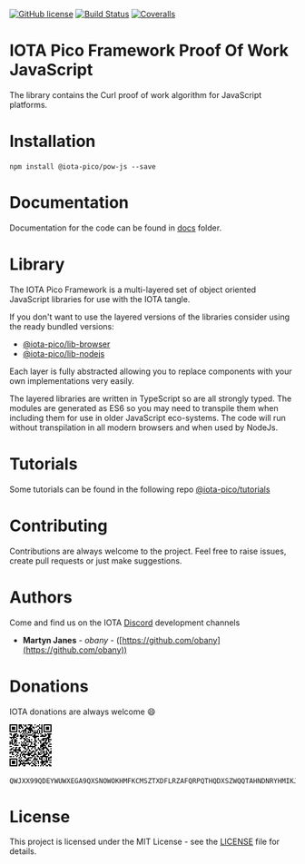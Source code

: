 [![GitHub license](https://img.shields.io/badge/license-MIT-blue.svg)](https://raw.githubusercontent.com/iota-pico/pow-js/master/LICENSE) [![Build Status](https://travis-ci.org/iota-pico/pow-js.svg?branch=master)](https://travis-ci.org/iota-pico/pow-js) 
[![Coveralls](https://img.shields.io/coveralls/iota-pico/pow-js.svg)](https://coveralls.io/github/iota-pico/pow-js)

# IOTA Pico Framework Proof Of Work JavaScript

The library contains the Curl proof of work algorithm for JavaScript platforms.

# Installation

```shell
npm install @iota-pico/pow-js --save
```

# Documentation

Documentation for the code can be found in [docs](https://github.com/iota-pico/core/pow-js/master/docs/README.md) folder.

# Library

The IOTA Pico Framework is a multi-layered set of object oriented JavaScript libraries for use with the IOTA tangle.

If you don't want to use the layered versions of the libraries consider using the  ready bundled versions:

* [@iota-pico/lib-browser](https://github.com/iota-pico/lib-browser)
* [@iota-pico/lib-nodejs](https://github.com/iota-pico/lib-nodejs)

Each layer is fully abstracted allowing you to replace components with your own implementations very easily.

The layered libraries are written in TypeScript so are all strongly typed. The modules are generated as ES6 so you may need to transpile them when including them for use in older JavaScript eco-systems. The code will run without transpilation in all modern browsers and when used by NodeJs.

# Tutorials

Some tutorials can be found in the following repo [@iota-pico/tutorials](https://github.com/iota-pico/tutorials)

# Contributing

Contributions are always welcome to the project. Feel free to raise issues, create pull requests or just make suggestions.

# Authors

Come and find us on the IOTA [Discord](https://discordapp.com/invite/fNGZXvh) development channels

* **Martyn Janes** - *obany* - ([https://github.com/obany](https://github.com/obany))

# Donations

IOTA donations are always welcome :smile:

![QR Code for Trinity](https://raw.githubusercontent.com/iota-pico/pow-js/master/donation.png)

```shell
QWJXX99QDEYWUWXEGA9QXSNOWOKHMFKCMSZTXDFLRZAFQRPQTHQDXSZWQQTAHNDNRYHMIKJYWQLKTFHBWSAOJDHAMB
```

# License

This project is licensed under the MIT License - see the [LICENSE](https://github.com/iota-pico/pow-js/blob/master/LICENSE) file for details.
